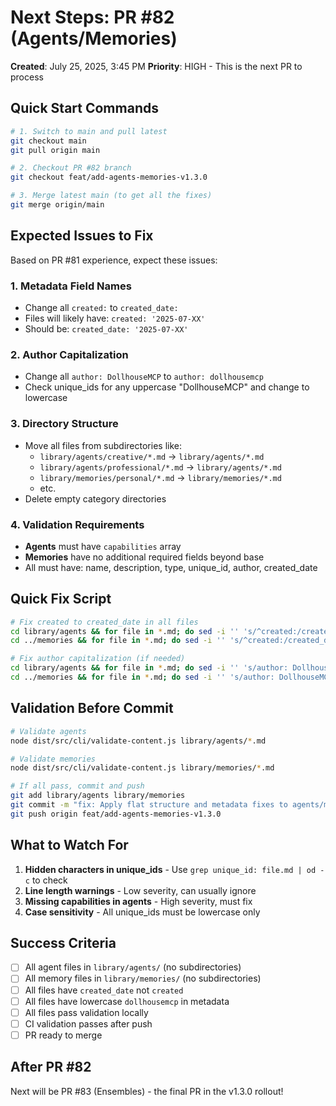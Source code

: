 # Next Steps: PR #82 (Agents/Memories)

**Created**: July 25, 2025, 3:45 PM
**Priority**: HIGH - This is the next PR to process

## Quick Start Commands

```bash
# 1. Switch to main and pull latest
git checkout main
git pull origin main

# 2. Checkout PR #82 branch
git checkout feat/add-agents-memories-v1.3.0

# 3. Merge latest main (to get all the fixes)
git merge origin/main
```

## Expected Issues to Fix

Based on PR #81 experience, expect these issues:

### 1. Metadata Field Names
- Change all `created:` to `created_date:`
- Files will likely have: `created: '2025-07-XX'`
- Should be: `created_date: '2025-07-XX'`

### 2. Author Capitalization
- Change all `author: DollhouseMCP` to `author: dollhousemcp`
- Check unique_ids for any uppercase "DollhouseMCP" and change to lowercase

### 3. Directory Structure
- Move all files from subdirectories like:
  - `library/agents/creative/*.md` → `library/agents/*.md`
  - `library/agents/professional/*.md` → `library/agents/*.md`
  - `library/memories/personal/*.md` → `library/memories/*.md`
  - etc.
- Delete empty category directories

### 4. Validation Requirements
- **Agents** must have `capabilities` array
- **Memories** have no additional required fields beyond base
- All must have: name, description, type, unique_id, author, created_date

## Quick Fix Script

```bash
# Fix created to created_date in all files
cd library/agents && for file in *.md; do sed -i '' 's/^created:/created_date:/' "$file"; done
cd ../memories && for file in *.md; do sed -i '' 's/^created:/created_date:/' "$file"; done

# Fix author capitalization (if needed)
cd library/agents && for file in *.md; do sed -i '' 's/author: DollhouseMCP/author: dollhousemcp/' "$file"; done
cd ../memories && for file in *.md; do sed -i '' 's/author: DollhouseMCP/author: dollhousemcp/' "$file"; done
```

## Validation Before Commit

```bash
# Validate agents
node dist/src/cli/validate-content.js library/agents/*.md

# Validate memories
node dist/src/cli/validate-content.js library/memories/*.md

# If all pass, commit and push
git add library/agents library/memories
git commit -m "fix: Apply flat structure and metadata fixes to agents/memories"
git push origin feat/add-agents-memories-v1.3.0
```

## What to Watch For

1. **Hidden characters in unique_ids** - Use `grep unique_id: file.md | od -c` to check
2. **Line length warnings** - Low severity, can usually ignore
3. **Missing capabilities in agents** - High severity, must fix
4. **Case sensitivity** - All unique_ids must be lowercase only

## Success Criteria

- [ ] All agent files in `library/agents/` (no subdirectories)
- [ ] All memory files in `library/memories/` (no subdirectories)
- [ ] All files have `created_date` not `created`
- [ ] All files have lowercase `dollhousemcp` in metadata
- [ ] All files pass validation locally
- [ ] CI validation passes after push
- [ ] PR ready to merge

## After PR #82

Next will be PR #83 (Ensembles) - the final PR in the v1.3.0 rollout!